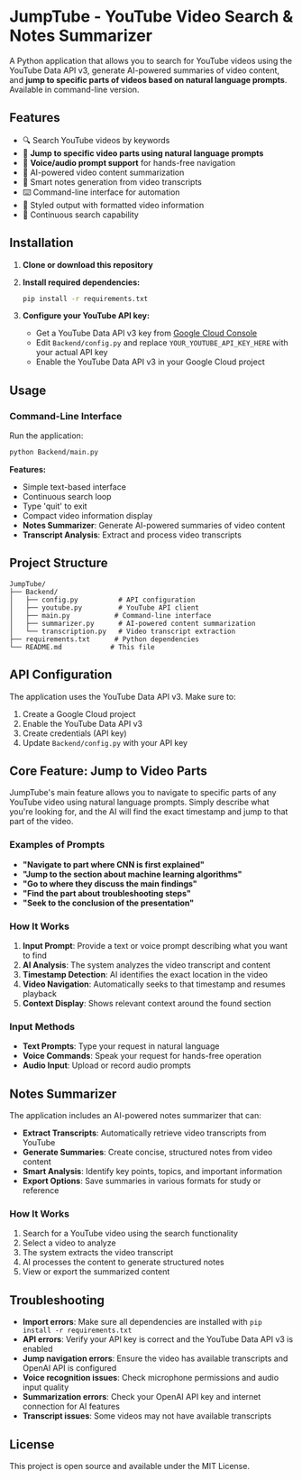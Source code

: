 # JumpTube - YouTube Video Search & Notes Summarizer

A Python application that allows you to search for YouTube videos using the YouTube Data API v3, generate AI-powered summaries of video content, and **jump to specific parts of videos based on natural language prompts**. Available in command-line version.

## Features

- 🔍 Search YouTube videos by keywords
- 🎯 **Jump to specific video parts using natural language prompts**
- 🎤 **Voice/audio prompt support** for hands-free navigation
- 📝 AI-powered video content summarization
- 🎯 Smart notes generation from video transcripts
- ⌨️ Command-line interface for automation
- 🎨 Styled output with formatted video information
- 🔄 Continuous search capability

## Installation

1. **Clone or download this repository**
2. **Install required dependencies:**
   ```bash
   pip install -r requirements.txt
   ```

3. **Configure your YouTube API key:**
   - Get a YouTube Data API v3 key from [Google Cloud Console](https://console.cloud.google.com/)
   - Edit `Backend/config.py` and replace `YOUR_YOUTUBE_API_KEY_HERE` with your actual API key
   - Enable the YouTube Data API v3 in your Google Cloud project

## Usage

### Command-Line Interface

Run the application:
```bash
python Backend/main.py
```

**Features:**
- Simple text-based interface
- Continuous search loop
- Type 'quit' to exit
- Compact video information display
- **Notes Summarizer**: Generate AI-powered summaries of video content
- **Transcript Analysis**: Extract and process video transcripts

## Project Structure

```
JumpTube/
├── Backend/
│   ├── config.py          # API configuration
│   ├── youtube.py         # YouTube API client
│   ├── main.py           # Command-line interface
│   ├── summarizer.py      # AI-powered content summarization
│   └── transcription.py   # Video transcript extraction
├── requirements.txt      # Python dependencies
└── README.md            # This file
```

## API Configuration

The application uses the YouTube Data API v3. Make sure to:

1. Create a Google Cloud project
2. Enable the YouTube Data API v3
3. Create credentials (API key)
4. Update `Backend/config.py` with your API key

## Core Feature: Jump to Video Parts

JumpTube's main feature allows you to navigate to specific parts of any YouTube video using natural language prompts. Simply describe what you're looking for, and the AI will find the exact timestamp and jump to that part of the video.

### Examples of Prompts

- **"Navigate to part where CNN is first explained"**
- **"Jump to the section about machine learning algorithms"**
- **"Go to where they discuss the main findings"**
- **"Find the part about troubleshooting steps"**
- **"Seek to the conclusion of the presentation"**

### How It Works

1. **Input Prompt**: Provide a text or voice prompt describing what you want to find
2. **AI Analysis**: The system analyzes the video transcript and content
3. **Timestamp Detection**: AI identifies the exact location in the video
4. **Video Navigation**: Automatically seeks to that timestamp and resumes playback
5. **Context Display**: Shows relevant context around the found section

### Input Methods

- **Text Prompts**: Type your request in natural language
- **Voice Commands**: Speak your request for hands-free operation
- **Audio Input**: Upload or record audio prompts

## Notes Summarizer

The application includes an AI-powered notes summarizer that can:

- **Extract Transcripts**: Automatically retrieve video transcripts from YouTube
- **Generate Summaries**: Create concise, structured notes from video content
- **Smart Analysis**: Identify key points, topics, and important information
- **Export Options**: Save summaries in various formats for study or reference

### How It Works

1. Search for a YouTube video using the search functionality
2. Select a video to analyze
3. The system extracts the video transcript
4. AI processes the content to generate structured notes
5. View or export the summarized content


## Troubleshooting

- **Import errors**: Make sure all dependencies are installed with `pip install -r requirements.txt`
- **API errors**: Verify your API key is correct and the YouTube Data API v3 is enabled
- **Jump navigation errors**: Ensure the video has available transcripts and OpenAI API is configured
- **Voice recognition issues**: Check microphone permissions and audio input quality
- **Summarization errors**: Check your OpenAI API key and internet connection for AI features
- **Transcript issues**: Some videos may not have available transcripts

## License

This project is open source and available under the MIT License.
